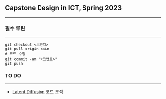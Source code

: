 ## Capstone Design in ICT, Spring 2023
---
### 필수 루틴
---
```
git checkout <브랜치>
git pull origin main
# 코드 수정
git commit -am "<코맨트>"
git push
```

### TO DO
---
* [Latent Diffusion](latent-diffusion/) 코드 분석